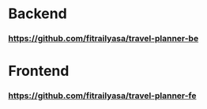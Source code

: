 # Backend
### https://github.com/fitrailyasa/travel-planner-be

# Frontend
### https://github.com/fitrailyasa/travel-planner-fe
